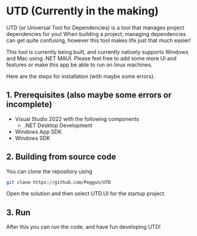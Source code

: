 # UTD (Currently in the making)
UTD (or Universal Tool for Dependencies) is a tool that manages project dependencies for you! When building a project, managing dependencies can get quite confusing, however this tool makes life just that much easier! 

This tool is currently being built, and currently natively supports Windows and Mac using .NET MAUI. Please feel free to add some more UI and features or make this app be able to run on linux machines.

Here are the steps for installation (with maybe some errors).

## 1. Prerequisites (also maybe some errors or incomplete)
- Visual Studio 2022 with the following components
    - .NET Desktop Development
- Windows App SDK
- Windows SDK

## 2. Building from source code
You can clone the repository using 
```sh
git clone https://github.com/Peggun/UTD
```

Open the solution and then select UTD.UI for the startup project.

## 3. Run
After this you can run the code, and have fun developing UTD!